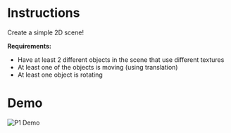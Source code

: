 # Instructions
Create a simple 2D scene!

**Requirements:** 
- Have at least 2 different objects in the scene that use different textures
- At least one of the objects is moving (using translation)
- At least one object is rotating

# Demo
![P1 Demo](https://github.com/KristenTse/Intro-to-Game-Programming/blob/main/P1/2d%20Scene.gif)

